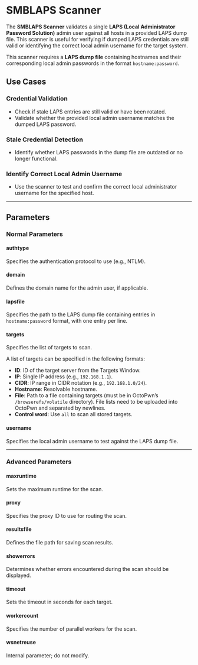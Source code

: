 # SMBLAPS Scanner

The **SMBLAPS Scanner** validates a single **LAPS (Local Administrator Password Solution)** admin user against all hosts in a provided LAPS dump file. This scanner is useful for verifying if dumped LAPS credentials are still valid or identifying the correct local admin username for the target system. 

This scanner requires a **LAPS dump file** containing hostnames and their corresponding local admin passwords in the format `hostname:password`.
## Use Cases

### Credential Validation
- Check if stale LAPS entries are still valid or have been rotated.
- Validate whether the provided local admin username matches the dumped LAPS password.

### Stale Credential Detection
- Identify whether LAPS passwords in the dump file are outdated or no longer functional.

### Identify Correct Local Admin Username
- Use the scanner to test and confirm the correct local administrator username for the specified host.

---

## Parameters

### Normal Parameters

#### authtype
Specifies the authentication protocol to use (e.g., NTLM).
#### domain
Defines the domain name for the admin user, if applicable.
#### lapsfile
Specifies the path to the LAPS dump file containing entries in `hostname:password` format, with one entry per line.
#### targets
Specifies the list of targets to scan.

A list of targets can be specified in the following formats:

- **ID**: ID of the target server from the Targets Window.
- **IP**: Single IP address (e.g., `192.168.1.1`).
- **CIDR**: IP range in CIDR notation (e.g., `192.168.1.0/24`).
- **Hostname**: Resolvable hostname.
- **File**: Path to a file containing targets (must be in OctoPwn’s `/browserefs/volatile` directory). File lists need to be uploaded into OctoPwn and separated by newlines.
- **Control word**: Use `all` to scan all stored targets.
#### username
Specifies the local admin username to test against the LAPS dump file.

---

### Advanced Parameters

#### maxruntime
Sets the maximum runtime for the scan.

#### proxy
Specifies the proxy ID to use for routing the scan.

#### resultsfile
Defines the file path for saving scan results.

#### showerrors
Determines whether errors encountered during the scan should be displayed.

#### timeout
Sets the timeout in seconds for each target.

#### workercount
Specifies the number of parallel workers for the scan.

#### wsnetreuse
Internal parameter; do not modify.

